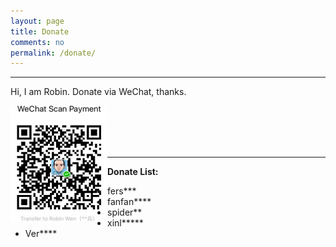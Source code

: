 ```yaml
---
layout: page
title: Donate
comments: no
permalink: /donate/
---
```


***

Hi, I am Robin. Donate via WeChat, thanks.

<img title="WeChat Donate" alt="WeChat Donate" src="/images/wechat-donate-none-border.jpg" style="height: 186px;width: 155px;border-radius: 0;" align="left" />

<br/>
<br/>
<br/>
<br/>

***

**Donate List:**

* fers\*\*\*
* fanfan\*\*\*\*
* spider\*\*
* xinl\*\*\*\*\*
* Ver\*\*\*\*
